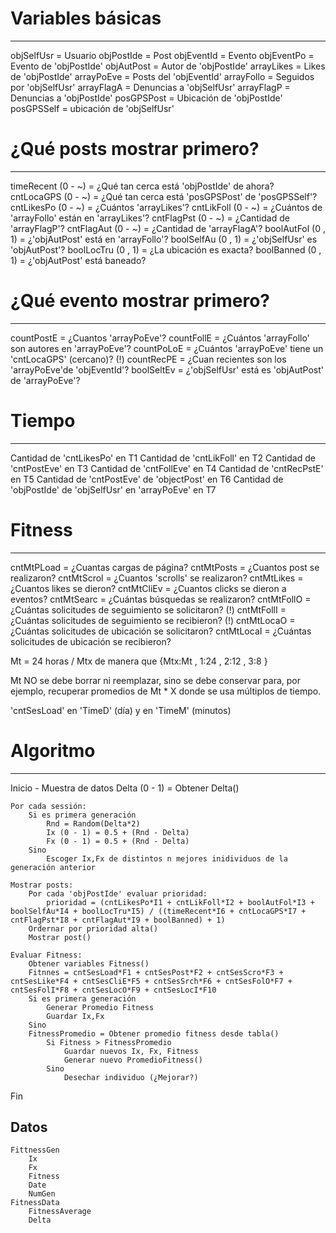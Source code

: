# Variables básicas
--------- -------
objSelfUsr = Usuario
objPostIde = Post
objEventId = Evento
objEventPo = Evento de 'objPostIde'
objAutPost = Autor de 'objPostIde'
arrayLikes = Likes de 'objPostIde'
arrayPoEve = Posts del 'objEventId'
arrayFollo = Seguidos por 'objSelfUsr'
arrayFlagA = Denuncias a 'objSelfUsr'
arrayFlagP = Denuncias a 'objPostIde'
posGPSPost = Ubicación de 'objPostIde'
posGPSSelf = ubicación de 'objSelfUsr' 

# ¿Qué posts mostrar primero?
---------------------------
timeRecent (0 - ~) = ¿Qué tan cerca está 'objPostIde' de ahora?
cntLocaGPS (0 - ~) = ¿Qué tan cerca está 'posGPSPost' de 'posGPSSelf'?
cntLikesPo (0 - ~) = ¿Cuántos 'arrayLikes'?
cntLikFoll (0 - ~) = ¿Cuántos de 'arrayFollo' están en 'arrayLikes'?
cntFlagPst (0 - ~) = ¿Cantidad de 'arrayFlagP'?
cntFlagAut (0 - ~) = ¿Cantidad de 'arrayFlagA'?
boolAutFol (0 , 1) = ¿'objAutPost' está en 'arrayFollo'?
boolSelfAu (0 , 1) = ¿'objSelfUsr' es 'objAutPost'?
boolLocTru (0 , 1) = ¿La ubicación es exacta?
boolBanned (0 , 1) = ¿'objAutPost' está baneado?

# ¿Qué evento mostrar primero?
----------------------------
countPostE = ¿Cuantos 'arrayPoEve'?
countFollE = ¿Cuántos 'arrayFollo' son autores en 'arrayPoEve'?
countPoLoE = ¿Cuántos 'arrayPoEve' tiene un 'cntLocaGPS' (cercano)? (!)
countRecPE = ¿Cuan recientes son los 'arrayPoEve'de 'objEventId'?
boolSeltEv = ¿'objSelfUsr' está es 'objAutPost' de 'arrayPoEve'?

# Tiempo
------
Cantidad de 'cntLikesPo' en T1
Cantidad de 'cntLikFoll' en T2
Cantidad de 'cntPostEve' en T3
Cantidad de 'cntFollEve' en T4
Cantidad de 'cntRecPstE' en T5
Cantidad de 'cntPostEve' de 'objectPost' en T6
Cantidad de 'objPostIde' de 'objSelfUsr' en 'arrayPoEve' en T7

# Fitness
-------
cntMtPLoad = ¿Cuantas cargas de página?
cntMtPosts = ¿Cuantos post se realizaron?
cntMtScrol = ¿Cuantos 'scrolls' se realizaron?
cntMtLikes = ¿Cuantos likes se dieron?
cntMtCliEv = ¿Cuantos clicks se dieron a eventos?
cntMtSearc = ¿Cuántas búsquedas se realizaron?
cntMtFollO = ¿Cuántas solicitudes de seguimiento se solicitaron? (!)
cntMtFollI = ¿Cuántas solicitudes de seguimiento se recibieron? (!)
cntMtLocaO = ¿Cuántas solicitudes de ubicación se solicitaron?
cntMtLocaI = ¿Cuántas solicitudes de ubicación se recibieron?

Mt = 24 horas / Mtx de manera que {Mtx:Mt , 1:24 , 2:12 , 3:8 }

Mt NO se debe borrar ni reemplazar, sino se debe conservar para, por ejemplo, recuperar promedios de Mt * X donde se usa múltiplos de tiempo.

'cntSesLoad' en 'TimeD' (día) y en 'TimeM' (minutos)

# Algoritmo
---------

Inicio - Muestra de datos 
	Delta (0 - 1) = Obtener Delta()

	Por cada sessión:
		Si es primera generación
			Rnd = Random(Delta*2)
			Ix (0 - 1) = 0.5 + (Rnd - Delta)
			Fx (0 - 1) = 0.5 + (Rnd - Delta)
		Sino
			Escoger Ix,Fx de distintos n mejores inidividuos de la generación anterior

	Mostrar posts:
		Por cada 'objPostIde' evaluar prioridad:
			prioridad = (cntLikesPo*I1 + cntLikFoll*I2 + boolAutFol*I3 + boolSelfAu*I4 + boolLocTru*I5) / ((timeRecent*I6 + cntLocaGPS*I7 + cntFlagPst*I8 + cntFlagAut*I9 + boolBanned) + 1)
		Ordernar por prioridad alta()
		Mostrar post()

	Evaluar Fitness:
		Obtener variables Fitness()
		Fitnnes = cntSesLoad*F1 + cntSesPost*F2 + cntSesScro*F3 + cntSesLike*F4 + cntSesCliE*F5 + cntSesSrch*F6 + cntSesFolO*F7 + cntSesFolI*F8 + cntSesLocO*F9 + cntSesLocI*F10
		Si es primera generación
			Generar Promedio Fitness
			Guardar Ix,Fx
		Sino
		FitnessPromedio = Obtener promedio fitness desde tabla()
			Si Fitness > FitnessPromedio
				Guardar nuevos Ix, Fx, Fitness 
				Generar nuevo PromedioFitness()
			Sino
				Desechar individuo (¿Mejorar?)
Fin

Datos
-----
	FittnessGen
		Ix
		Fx
		Fitness
		Date
		NumGen
	FitnessData
		FitnessAverage
		Delta

